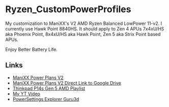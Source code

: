 # Ryzen_CustomPowerProfiles

My customization to ManiXX's V2 AMD Ryzen Balanced LowPower 11-v2. I currently use Hawk Point 8840HS. It should apply to Zen 4 APUs 7x4xU/HS aka Phoenix Point, 8x4xU/HS aka Hawk Point, Zen 5 aka Strix Point based APUs.

Enjoy Better Battery Life.

## Links

- [ManiXX Power Plans V2][def]
- [ManiXX Power Plans V2 Direct Link to Google Drive][def2]
- [Thinkpad P14s Gen 5 AMD Playlist][def3]
- [My YT Video][def4]
- [PowerSettings Explorer Guru3d][def5]

[def]: https://www.overclock.net/threads/ryzen-custom-power-plans-for-windows-10-11-snappy-lowpower-highpower.1776353/
[def2]: https://drive.google.com/file/d/10J8ApBJ5KN3vWvU3gOy7rUI9MUdaxaEe/view?usp=sharing
[def3]: https://www.youtube.com/playlist?list=PLAHLPU9IVh0eOhYcbt8Z2dKIXwoNlflC_
[def4]: https://youtu.be/00000000000
[def5]: https://forums.guru3d.com/threads/windows-power-plan-settings-explorer-utility.416058/
